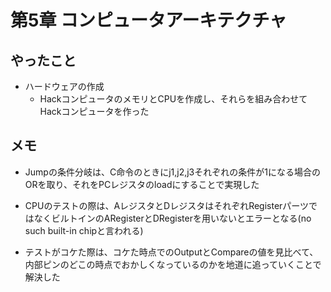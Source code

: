 
# 第5章 コンピュータアーキテクチャ

## やったこと

* ハードウェアの作成
    * HackコンピュータのメモリとCPUを作成し、それらを組み合わせてHackコンピュータを作った

## メモ

* Jumpの条件分岐は、C命令のときにj1,j2,j3それぞれの条件が1になる場合のORを取り、それをPCレジスタのloadにすることで実現した

* CPUのテストの際は、AレジスタとDレジスタはそれぞれRegisterパーツではなくビルトインのARegisterとDRegisterを用いないとエラーとなる(no such built-in chipと言われる)

* テストがコケた際は、コケた時点でのOutputとCompareの値を見比べて、内部ピンのどこの時点でおかしくなっているのかを地道に追っていくことで解決した
